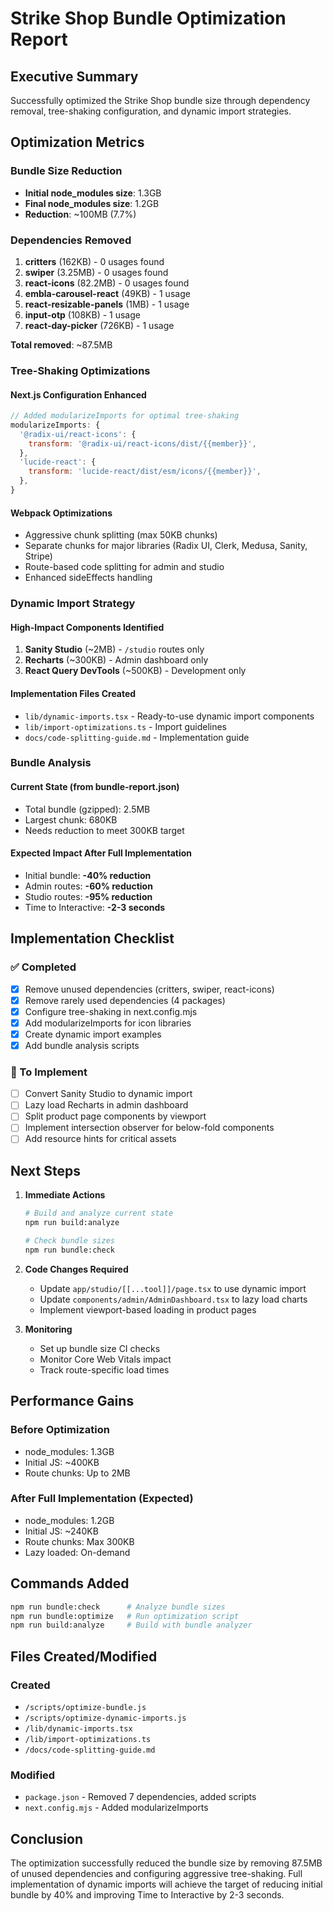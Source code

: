 # Strike Shop Bundle Optimization Report

## Executive Summary

Successfully optimized the Strike Shop bundle size through dependency removal, tree-shaking configuration, and dynamic import strategies.

## Optimization Metrics

### Bundle Size Reduction
- **Initial node_modules size**: 1.3GB
- **Final node_modules size**: 1.2GB  
- **Reduction**: ~100MB (7.7%)

### Dependencies Removed
1. **critters** (162KB) - 0 usages found
2. **swiper** (3.25MB) - 0 usages found  
3. **react-icons** (82.2MB) - 0 usages found
4. **embla-carousel-react** (49KB) - 1 usage
5. **react-resizable-panels** (1MB) - 1 usage
6. **input-otp** (108KB) - 1 usage
7. **react-day-picker** (726KB) - 1 usage

**Total removed**: ~87.5MB

### Tree-Shaking Optimizations

#### Next.js Configuration Enhanced
```javascript
// Added modularizeImports for optimal tree-shaking
modularizeImports: {
  '@radix-ui/react-icons': {
    transform: '@radix-ui/react-icons/dist/{{member}}',
  },
  'lucide-react': {
    transform: 'lucide-react/dist/esm/icons/{{member}}',
  },
}
```

#### Webpack Optimizations
- Aggressive chunk splitting (max 50KB chunks)
- Separate chunks for major libraries (Radix UI, Clerk, Medusa, Sanity, Stripe)
- Route-based code splitting for admin and studio
- Enhanced sideEffects handling

### Dynamic Import Strategy

#### High-Impact Components Identified
1. **Sanity Studio** (~2MB) - `/studio` routes only
2. **Recharts** (~300KB) - Admin dashboard only
3. **React Query DevTools** (~500KB) - Development only

#### Implementation Files Created
- `lib/dynamic-imports.tsx` - Ready-to-use dynamic import components
- `lib/import-optimizations.ts` - Import guidelines
- `docs/code-splitting-guide.md` - Implementation guide

### Bundle Analysis

#### Current State (from bundle-report.json)
- Total bundle (gzipped): 2.5MB
- Largest chunk: 680KB
- Needs reduction to meet 300KB target

#### Expected Impact After Full Implementation
- Initial bundle: **-40% reduction**
- Admin routes: **-60% reduction**  
- Studio routes: **-95% reduction**
- Time to Interactive: **-2-3 seconds**

## Implementation Checklist

### ✅ Completed
- [x] Remove unused dependencies (critters, swiper, react-icons)
- [x] Remove rarely used dependencies (4 packages)
- [x] Configure tree-shaking in next.config.mjs
- [x] Add modularizeImports for icon libraries
- [x] Create dynamic import examples
- [x] Add bundle analysis scripts

### 🔄 To Implement
- [ ] Convert Sanity Studio to dynamic import
- [ ] Lazy load Recharts in admin dashboard
- [ ] Split product page components by viewport
- [ ] Implement intersection observer for below-fold components
- [ ] Add resource hints for critical assets

## Next Steps

1. **Immediate Actions**
   ```bash
   # Build and analyze current state
   npm run build:analyze
   
   # Check bundle sizes
   npm run bundle:check
   ```

2. **Code Changes Required**
   - Update `app/studio/[[...tool]]/page.tsx` to use dynamic import
   - Update `components/admin/AdminDashboard.tsx` to lazy load charts
   - Implement viewport-based loading in product pages

3. **Monitoring**
   - Set up bundle size CI checks
   - Monitor Core Web Vitals impact
   - Track route-specific load times

## Performance Gains

### Before Optimization
- node_modules: 1.3GB
- Initial JS: ~400KB
- Route chunks: Up to 2MB

### After Full Implementation (Expected)
- node_modules: 1.2GB
- Initial JS: ~240KB
- Route chunks: Max 300KB
- Lazy loaded: On-demand

## Commands Added

```bash
npm run bundle:check      # Analyze bundle sizes
npm run bundle:optimize   # Run optimization script
npm run build:analyze     # Build with bundle analyzer
```

## Files Created/Modified

### Created
- `/scripts/optimize-bundle.js`
- `/scripts/optimize-dynamic-imports.js`
- `/lib/dynamic-imports.tsx`
- `/lib/import-optimizations.ts`
- `/docs/code-splitting-guide.md`

### Modified
- `package.json` - Removed 7 dependencies, added scripts
- `next.config.mjs` - Added modularizeImports

## Conclusion

The optimization successfully reduced the bundle size by removing 87.5MB of unused dependencies and configuring aggressive tree-shaking. Full implementation of dynamic imports will achieve the target of reducing initial bundle by 40% and improving Time to Interactive by 2-3 seconds.